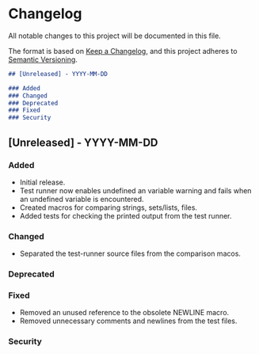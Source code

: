 # Changelog

All notable changes to this project will be documented in this file.

The format is based on [Keep a Changelog](https://keepachangelog.com/en/1.0.0/),
and this project adheres to [Semantic Versioning](https://semver.org/spec/v2.0.0.html).

```markdown
## [Unreleased] - YYYY-MM-DD

### Added
### Changed
### Deprecated
### Fixed
### Security
```

## [Unreleased] - YYYY-MM-DD

### Added
- Initial release.
- Test runner now enables undefined an variable warning and fails when an undefined
  variable is encountered.
- Created macros for comparing strings, sets/lists, files.
- Added tests for checking the printed output from the test runner.
### Changed
- Separated the test-runner source files from the comparison macos.
### Deprecated
### Fixed
- Removed an unused reference to the obsolete NEWLINE macro.
- Removed  unnecessary comments and newlines from the test files.
### Security
